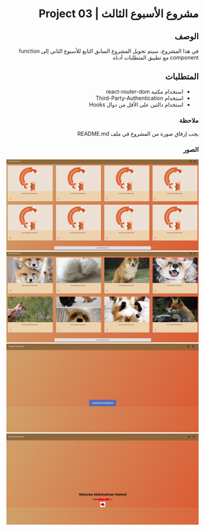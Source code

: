  <div dir="rtl">
  
# مشروع الأسبوع الثالث | Project 03
 
 
## الوصف
في هذا المشروع، سيتم تحويل المشروع السابق التابع للأسبوع الثاني إلى function component مع تطبيق المتطلبات أدناه
## المتطلبات
- استخدام مكتبة react-router-dom 
- استخدام Third-Party-Authentication 
- استخدام دالتين على الأقل من دوال Hooks

### ملاحظة
يجب إرفاق صورة من المشروع في ملف README.md
  
 
### الصور

![Loading Foxes](https://raw.githubusercontent.com/AWManeea/Project03/main/loading-foxes.png)
<br>
![Loaded Foxes](https://github.com/AWManeea/Project03/raw/main/loaded-foxes.png)
<br>
![Logging in](https://github.com/AWManeea/Project03/raw/main/fb-login.png)
<br>
![Logged in](https://github.com/AWManeea/Project03/raw/main/fb-logged-in.png)
<br>
</div>
